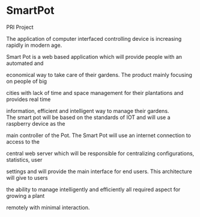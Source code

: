 # SmartPot
PRI Project

The application of computer interfaced controlling device is increasing rapidly in modern age.<br />

Smart Pot is a web based application which will provide people with an automated and<br />

economical way to take care of their gardens. The product mainly focusing on people of big<br />

cities with lack of time and space management for their plantations and provides real time<br />

information, efficient and intelligent way to manage their gardens.<br />
The smart pot will be based on the standards of IOT and will use a raspberry device as the<br />

main controller of the Pot. The Smart Pot will use an internet connection to access to the<br />

central web server which will be responsible for centralizing configurations, statistics, user<br />

settings and will provide the main interface for end users. This architecture will give to users<br />

the ability to manage intelligently and efficiently all required aspect for growing a plant<br />

remotely with minimal interaction.<br />

